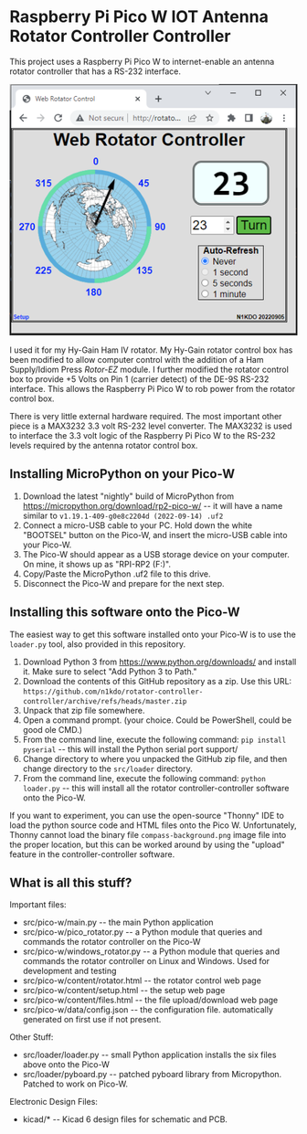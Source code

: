 # Raspberry Pi Pico W IOT Antenna Rotator Controller Controller

This project uses a Raspberry Pi Pico W to internet-enable an antenna 
rotator controller that has a RS-232 interface.

![](rotator_controller_controller.png)

I used it for my Hy-Gain Ham IV rotator.  My Hy-Gain rotator control box has been modified to allow computer
control with the addition of a Ham Supply/Idiom Press *Rotor-EZ* module.  I further modified the rotator
control box to provide +5 Volts on Pin 1 (carrier detect) of the DE-9S RS-232 interface.  This allows the 
Raspberry Pi Pico W to rob power from the rotator control box.

There is very little external hardware required.  The most important other piece is a MAX3232 3.3 volt 
RS-232 level converter.  The MAX3232 is used to interface the 3.3 volt logic of the Raspberry Pi Pico W to
the RS-232 levels required by the antenna rotator control box.

## Installing MicroPython on your Pico-W

1. Download the latest "nightly" build of MicroPython from https://micropython.org/download/rp2-pico-w/ -- it
   will have a name similar to `v1.19.1-409-g0e8c2204d (2022-09-14) .uf2`
2. Connect a micro-USB cable to your PC.  Hold down the white "BOOTSEL" button on the Pico-W, and insert the
   micro-USB cable into your Pico-W.
3. The Pico-W should appear as a USB storage device on your computer.  On mine, it shows up as "RPI-RP2 (F:)".
4. Copy/Paste the MicroPython .uf2 file to this drive.
5. Disconnect the Pico-W and prepare for the next step.

## Installing this software onto the Pico-W

The easiest way to get this software installed onto your Pico-W is to use the `loader.py` tool, also
provided in this repository.

1. Download Python 3 from https://www.python.org/downloads/ and install it.  Make sure to select "Add 
   Python 3 to Path."
2. Download the contents of this GitHub repository as a zip.  Use this URL: 
   `https://github.com/n1kdo/rotator-controller-controller/archive/refs/heads/master.zip`
3. Unpack that zip file somewhere. 
4. Open a command prompt.  (your choice.  Could be PowerShell, could be good ole CMD.)
5. From the command line, execute the following command: `pip install pyserial` -- this will install the Python 
   serial port support/
6. Change directory to where you unpacked the GitHub zip file, and then
   change directory to the `src/loader` directory.
7. From the command line, execute the following command: `python loader.py` -- this will install all the rotator
   controller-controller software onto the Pico-W.

If you want to experiment, you can use the open-source "Thonny" IDE to load the python source code and HTML files
onto the Pico W.  Unfortunately, Thonny cannot load the binary file `compass-background.png` image file into the
proper location, but this can be worked around by using the "upload" feature in the controller-controller software.

## What is all this stuff?

Important files:

* src/pico-w/main.py -- the main Python application
* src/pico-w/pico_rotator.py -- a Python module that queries and commands the rotator controller on the Pico-W
* src/pico-w/windows_rotator.py -- a Python module that queries and commands the rotator controller on Linux and
  Windows.  Used for development and testing
* src/pico-w/content/rotator.html -- the rotator control web page
* src/pico-w/content/setup.html -- the setup web page
* src/pico-w/content/files.html -- the file upload/download web page
* src/pico-w/data/config.json -- the configuration file.  automatically generated on first use if not present.

Other Stuff:

* src/loader/loader.py -- small Python application installs the six files above onto the Pico-W
* src/loader/pyboard.py -- patched pyboard library from Micropython. Patched to work on Pico-W.

Electronic Design Files:

* kicad/* -- Kicad 6 design files for schematic and PCB.

